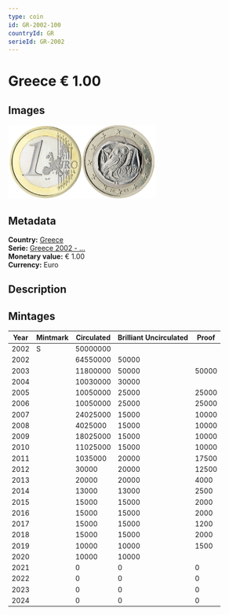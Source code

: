 ```yaml
---
type: coin
id: GR-2002-100
countryId: GR
serieId: GR-2002
---
```


# Greece € 1.00

## Images

<img src="../../../Images/common-2002-100.webp" height="150" alt="Front image"><img src="Images/greece-2002-100.webp" height="150" alt="Back image">

## Metadata

**Country:** [Greece](../index.md)\
**Serie:** [Greece 2002 - ...](index.md)\
**Monetary value:** € 1.00\
**Currency:** Euro

## Description

## Mintages

| Year | Mintmark | Circulated | Brilliant Uncirculated | Proof |
| ---- | -------- | ---------- | ---------------------- | ----- |
| 2002 | S        | 50000000   |                        |       |
| 2002 |          | 64550000   | 50000                  |       |
| 2003 |          | 11800000   | 50000                  | 50000 |
| 2004 |          | 10030000   | 30000                  |       |
| 2005 |          | 10050000   | 25000                  | 25000 |
| 2006 |          | 10050000   | 25000                  | 25000 |
| 2007 |          | 24025000   | 15000                  | 10000 |
| 2008 |          | 4025000    | 15000                  | 10000 |
| 2009 |          | 18025000   | 15000                  | 10000 |
| 2010 |          | 11025000   | 15000                  | 10000 |
| 2011 |          | 1035000    | 20000                  | 17500 |
| 2012 |          | 30000      | 20000                  | 12500 |
| 2013 |          | 20000      | 20000                  | 4000  |
| 2014 |          | 13000      | 13000                  | 2500  |
| 2015 |          | 15000      | 15000                  | 2000  |
| 2016 |          | 15000      | 15000                  | 2000  |
| 2017 |          | 15000      | 15000                  | 1200  |
| 2018 |          | 15000      | 15000                  | 2000  |
| 2019 |          | 10000      | 10000                  | 1500  |
| 2020 |          | 10000      | 10000                  |       |
| 2021 |          | 0          | 0                      | 0     |
| 2022 |          | 0          | 0                      | 0     |
| 2023 |          | 0          | 0                      | 0     |
| 2024 |          | 0          | 0                      | 0     |
